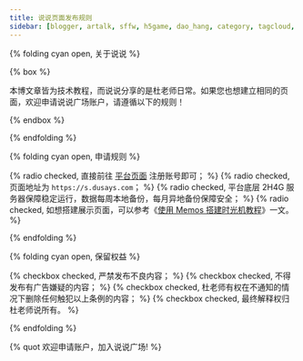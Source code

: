 ```yaml
---
title: 说说页面发布规则
sidebar: [blogger, artalk, sffw, h5game, dao_hang, category, tagcloud, webinfo, bwbak, heisibak, dulaoshi, chat]
---
```


{% folding cyan open, 关于说说 %}

{% box %}

本博文章皆为技术教程，而说说分享的是杜老师日常。如果您也想建立相同的页面，欢迎申请说说广场账户，请遵循以下的规则！

{% endbox %}

{% endfolding %}

{% folding cyan open, 申请规则 %}

{% radio checked, 直接前往 [平台页面](https://s.dusays.com/auth) 注册账号即可； %}
{% radio checked, 页面地址为 `https://s.dusays.com`； %}
{% radio checked, 平台底层 2H4G 服务器保障稳定运行，数据每周本地备份，每月异地备份保障安全； %}
{% radio checked, 如想搭建展示页面，可以参考《[使用 Memos 搭建时光机教程](https://dusays.com/561/)》一文。 %}

{% endfolding %}

{% folding cyan open, 保留权益 %}

{% checkbox checked, 严禁发布不良内容； %}
{% checkbox checked, 不得发布有广告嫌疑的内容； %}
{% checkbox checked, 杜老师有权在不通知的情况下删除任何触犯以上条例的内容； %}
{% checkbox checked, 最终解释权归杜老师说所有。 %}

{% endfolding %}

{% quot 欢迎申请账户，加入说说广场! %}